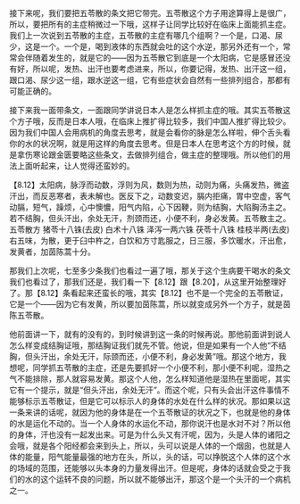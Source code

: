 接下来呢，我们要把五苓散的条文把它带完。五苓散这个方子用途算得上是很广，所以，要把所有的主症稍微过一下哦，这样子让同学比较好在临床上面能抓主症。我们上一次说到五苓散的主症，五苓散的主症有哪几个组啊？一个是，口渴、尿少，这是一个。一个是，喝到液体的东西就会吐的这个水逆，那另外还有一个，常常会伴随着发生的，就是它的——因为五苓散它到底是一个太阳病，它是感冒还没有好，所以呢，发热、出汗也要考虑进来，所以，你要记得，发热、出汗这一组，跟口渴、尿少这一组，跟水逆这一组，它有些症状会自然有一些排列组合，那都有可能正确的。

接下来我一面带条文，一面跟同学讲说日本人是怎么样抓主症的哦。其实五苓散这个方子哦，反而是日本人哦，在临床上推扩得比较多，我们中国人推扩得比较少。因为我们中国人会用病机的角度去思考，就是会看你的脉是怎么样啦，伸个舌头看你的水的状况啊，就是用这样的角度去思考。但是日本人在思考这个方的时候，就是拿伤寒论跟金匮要略这些条文，去做排列组合，做主症的整理哦。所以他们的用法上面听起来，让人觉得还蛮妙的。

【8.12】太阳病，脉浮而动数，浮则为风，数则为热，动则为痛，头痛发热，微盗汗出，而反恶寒者，表未解也。医反下之，动数变迟，膈内拒痛，胃中空虚，客气动膈，短气，躁烦，心中懊憹，阳气内陷，心下因鞕，则为结胸，大陷胸汤主之。若不结胸，但头汗出，余处无汗，剂颈而还，小便不利，身必发黄。五苓散主之。
五苓散方
猪苓十八铢(去皮)    白术十八铢    泽泻一两六铢    茯苓十八铢    桂枝半两(去皮)
右五味，为散，更于臼中杵之，白饮和方寸匙服之，日三服，多饮暖水，汗出愈，发黄者，加茵陈蒿十分。

那我们上次呢，七至多少条我们也看过一遍了哦，那关于这个生病要干喝水的条文我们也看过了，那我们还是，我们看一下【8.12】跟【8.20】，从这里开始整理好了。那【8.12】条看起来还蛮长的哦，其实【8.12】也不是一个完全的五苓散证，它是一个——因为它有发黄，所以要加茵陈蒿，所以就变成另外一个方子，就是茵陈五苓散。

他前面讲一下，就有的没有的，到时候讲到这一条的时候再说。那他前面讲到说人怎么样变成结胸证哦，那结胸证我们就先不管。他说，但是如果有一个人他“不结胸，但头汗出，余处无汗，际颈而还，小便不利，身必发黄”哦。那这个地方，我想呢，同学抓五苓散的主症，还是先要抓好一个小便不利，那小便不利呢，湿热之气不能排除，那人就容易发黄。那这个人他，怎么样知道他是湿热在里面呢，其实它有一个提示，就是“但头汗出，余处无汗”。而这个呢，只有头会出汗这件事情不能够标示五苓散证，但是它可以标示人的身体的水处在什么样的状况。那如果以这一条来讲的话呢，就因为他的身体是在一个五苓散证的状况之下，也就是他的身体的水是运化不动的。当一个人身体的水运化不动，那你说汗也是水对不对？所以他的身体，汗也没有一起发出来。可是为什么头又有汗呢，因为，头是人体的诸阳之会哦，就是各个阳经都会来到头上，所以，头可以说是人体的一个烟囱，也就是人体的能量，阳气能量最强的地方在头，所以，头的话，可以挣脱这个人体的这个水的场域的范围，还能够以头本身的力量发得出汗。但是呢，身体的话就会受之于我们的水的这个运转不良的问题，所以就不能够出汗，那这个是一个头汗的一个病机之一。
